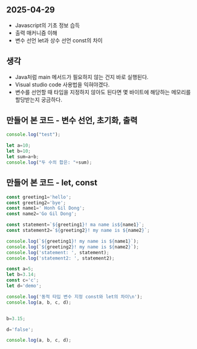 ## 2025-04-29

- Javascript의 기초 정보 습득
- 출력 매커니즘 이해
- 변수 선언 let과 상수 선언 const의 차이

## 생각

- Java처럼 main 메서드가 필요하지 않는 건지 바로 실행된다.
- Visual studio code 사용법을 익혀야겠다.
- 변수를 선언할 때 타입을 지정하지 않아도 된다면 몇 바이트에 해당하는 메모리를 할당받는지 궁금하다.

## 만들어 본 코드 - 변수 선언, 초기화, 출력

```Javascript
console.log("test");

let a=10;
let b=10;
let sum=a+b;
console.log("두 수의 합은: "+sum);
```

## 만들어 본 코드 - let, const
```Javascript
const greeting1='hello';
const greeting2='bye';
const name1=' Honh Gil Dong';
const name2='Go Gil Dong';

const statement=`${greeting1}! ma name is${name1}`;
const statement2=`${greeting2}! my name is ${name2}`;

console.log(`${greeting1}! my name is ${name1}`);
console.log(`${greeting2}! my name is ${name2}`);
console.log('statement: ', statement);
console.log('statement2: ', statement2);

const a=5;
let b=3.14;
const c='c';
let d='demo';

console.log('동적 타입 변수 지정 const와 let의 차이\n');
console.log(a, b, c, d);


b=3.15;

d='false';

console.log(a, b, c, d);
```
